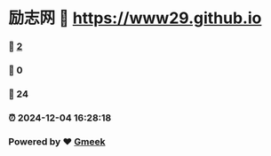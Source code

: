 # 励志网 :link: https://www29.github.io 
### :page_facing_up: [2](https://www29.github.io/tag.html) 
### :speech_balloon: 0 
### :hibiscus: 24 
### :alarm_clock: 2024-12-04 16:28:18 
### Powered by :heart: [Gmeek](https://github.com/Meekdai/Gmeek)
